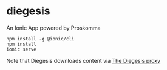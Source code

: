 # diegesis
An Ionic App powered by Proskomma

```
npm install -g @ionic/cli
npm install
ionic serve
```

Note that Diegesis downloads content via [The Diegesis proxy](https://github.com/Proskomma/diegesis-proxy)
